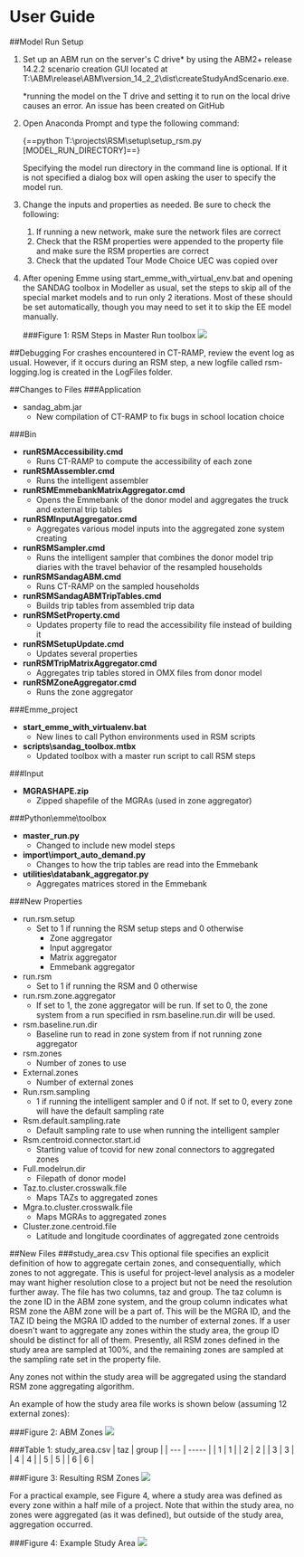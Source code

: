 # User Guide

##Model Run Setup
1.	Set up an ABM run on the server's C drive* by using the ABM2+ release 14.2.2 scenario creation GUI located at T:\ABM\release\ABM\version_14_2_2\dist\createStudyAndScenario.exe.

    *running the model on the T drive and setting it to run on the local drive causes an error. An issue has been created on GitHub

2.	Open Anaconda Prompt and type the following command:

    {==python T:\projects\RSM\setup\setup_rsm.py [MODEL_RUN_DIRECTORY]==}
    
    Specifying the model run directory in the command line is optional. If it is not specified a dialog box will open asking the user to specify the model run.

3.	Change the inputs and properties as needed. Be sure to check the following:
    1. If running a new network, make sure the network files are correct
    2. Check that the RSM properties were appended to the property file and make sure the RSM properties are correct
    3. Check that the updated Tour Mode Choice UEC was copied over

4.	After opening Emme using start_emme_with_virtual_env.bat and opening the SANDAG toolbox in Modeller as usual, set the steps to skip all of the special market models and to run only 2 iterations. Most of these should be set automatically, though you may need to set it to skip the EE model manually.

    ###Figure 1: RSM Steps in Master Run toolbox
    ![](images\user_guide\figure_1.PNG)

##Debugging
For crashes encountered in CT-RAMP, review the event log as usual. However, if it occurs during an RSM step, a new logfile called rsm-logging.log is created in the LogFiles folder.

##Changes to Files
###Application
- sandag_abm.jar
    * New compilation of CT-RAMP to fix bugs in school location choice

###Bin
- **runRSMAccessibility.cmd**
    * Runs CT-RAMP to compute the accessibility of each zone
- **runRSMAssembler.cmd**
    * Runs the intelligent assembler
- **runRSMEmmebankMatrixAggregator.cmd**
    * Opens the Emmebank of the donor model and aggregates the truck and external trip tables
- **runRSMInputAggregator.cmd**
    * Aggregates various model inputs into the aggregated zone system creating 
- **runRSMSampler.cmd**
    * Runs the intelligent sampler that combines the donor model trip diaries with the travel behavior of the resampled households
- **runRSMSandagABM.cmd**
    * Runs CT-RAMP on the sampled households
- **runRSMSandagABMTripTables.cmd**
    * Builds trip tables from assembled trip data
- **runRSMSetProperty.cmd**
    * Updates property file to read the accessibility file instead of building it
- **runRSMSetupUpdate.cmd**
    * Updates several properties
- **runRSMTripMatrixAggregator.cmd**
    * Aggregates trip tables stored in OMX files from donor model
- **runRSMZoneAggregator.cmd**
    * Runs the zone aggregator

###Emme_project
- **start_emme_with_virtualenv.bat**
    * New lines to call Python environments used in RSM scripts
- **scripts\sandag_toolbox.mtbx**
    * Updated toolbox with a master run script to call RSM steps

###Input
- **MGRASHAPE.zip**
    * Zipped shapefile of the MGRAs (used in zone aggregator)

###Python\emme\toolbox
- **master_run.py**
    * Changed to include new model steps
- **import\import_auto_demand.py**
    * Changes to how the trip tables are read into the Emmebank
- **utilities\databank_aggregator.py**
    * Aggregates matrices stored in the Emmebank

###New Properties
- run.rsm.setup
    * Set to 1 if running the RSM setup steps and 0 otherwise
        + Zone aggregator
        + Input aggregator
        + Matrix aggregator
        + Emmebank aggregator
- run.rsm
    * Set to 1 if running the RSM and 0 otherwise
- run.rsm.zone.aggregator
    * If set to 1, the zone aggregator will be run. If set to 0, the zone system from a run specified in rsm.baseline.run.dir will be used.
- rsm.baseline.run.dir
    * Baseline run to read in zone system from if not running zone aggregator
- rsm.zones
    * Number of zones to use
- External.zones
    * Number of external zones
- Run.rsm.sampling
    * 1 if running the intelligent sampler and 0 if not. If set to 0, every zone will have the default sampling rate
- Rsm.default.sampling.rate
    * Default sampling rate to use when running the intelligent sampler
- Rsm.centroid.connector.start.id
    * Starting value of tcovid for new zonal connectors to aggregated zones
- Full.modelrun.dir
    * Filepath of donor model
- Taz.to.cluster.crosswalk.file
    * Maps TAZs to aggregated zones
- Mgra.to.cluster.crosswalk.file
    * Maps MGRAs to aggregated zones
- Cluster.zone.centroid.file
    * Latitude and longitude coordinates of aggregated zone centroids

##New Files
###study_area.csv
This optional file specifies an explicit definition of how to aggregate certain zones, and consequentially, which zones to not aggregate. This is useful for project-level analysis as a modeler may want higher resolution close to a project but not be need the resolution further away. The file has two columns, taz and group. The taz column is the zone ID in the ABM zone system, and the group column indicates what RSM zone the ABM zone will be a part of. This will be the MGRA ID, and the TAZ ID being the MGRA ID added to the number of external zones. If a user doesn't want to aggregate any zones within the study area, the group ID should be distinct for all of them. Presently, all RSM zones defined in the study area are sampled at 100%, and the remaining zones are sampled at the sampling rate set in the property file. 

Any zones not within the study area will be aggregated using the standard RSM zone aggregating algorithm.

An example of how the study area file works is shown below (assuming 12 external zones):

###Figure 2: ABM Zones
![](images\user_guide\figure_2.PNG)

###Table 1: study_area.csv
| taz | group |
| --- | ----- |
| 1   | 1     |
| 2   | 2     |
| 3   | 3     |
| 4   | 4     |
| 5   | 5     |
| 6   | 6     |

###Figure 3: Resulting RSM Zones
![](images\user_guide\figure_3.PNG)

For a practical example, see Figure 4, where a study area was defined as every zone within a half mile of a project. Note that within the study area, no zones were aggregated (as it was defined), but outside of the study area, aggregation occurred.
   
###Figure 4: Example Study Area
![](images\user_guide\figure_4.PNG)


